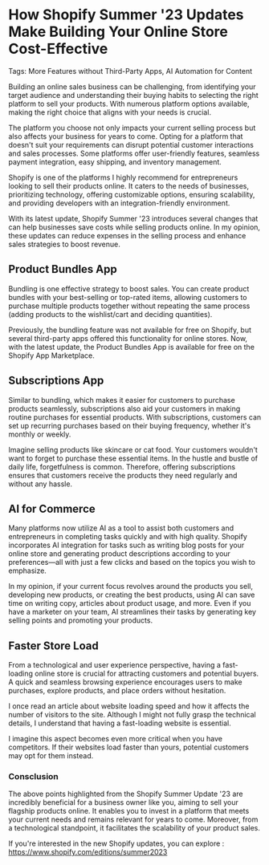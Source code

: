 # How Shopify Summer '23 Updates Make Building Your Online Store Cost-Effective

Tags: More Features without Third-Party Apps, AI Automation for Content

Building an online sales business can be challenging, from identifying your target audience and understanding their buying habits to selecting the right platform to sell your products. With numerous platform options available, making the right choice that aligns with your needs is crucial.

The platform you choose not only impacts your current selling process but also affects your business for years to come. Opting for a platform that doesn't suit your requirements can disrupt potential customer interactions and sales processes. Some platforms offer user-friendly features, seamless payment integration, easy shipping, and inventory management.

Shopify is one of the platforms I highly recommend for entrepreneurs looking to sell their products online. It caters to the needs of businesses, prioritizing technology, offering customizable options, ensuring scalability, and providing developers with an integration-friendly environment.

With its latest update, Shopify Summer '23 introduces several changes that can help businesses save costs while selling products online. In my opinion, these updates can reduce expenses in the selling process and enhance sales strategies to boost revenue.

## Product Bundles App

Bundling is one effective strategy to boost sales. You can create product bundles with your best-selling or top-rated items, allowing customers to purchase multiple products together without repeating the same process (adding products to the wishlist/cart and deciding quantities).

Previously, the bundling feature was not available for free on Shopify, but several third-party apps offered this functionality for online stores. Now, with the latest update, the Product Bundles App is available for free on the Shopify App Marketplace.

## Subscriptions App

Similar to bundling, which makes it easier for customers to purchase products seamlessly, subscriptions also aid your customers in making routine purchases for essential products. With subscriptions, customers can set up recurring purchases based on their buying frequency, whether it's monthly or weekly.

Imagine selling products like skincare or cat food. Your customers wouldn't want to forget to purchase these essential items. In the hustle and bustle of daily life, forgetfulness is common. Therefore, offering subscriptions ensures that customers receive the products they need regularly and without any hassle.

## AI for Commerce

Many platforms now utilize AI as a tool to assist both customers and entrepreneurs in completing tasks quickly and with high quality. Shopify incorporates AI integration for tasks such as writing blog posts for your online store and generating product descriptions according to your preferences—all with just a few clicks and based on the topics you wish to emphasize.

In my opinion, if your current focus revolves around the products you sell, developing new products, or creating the best products, using AI can save time on writing copy, articles about product usage, and more. Even if you have a marketer on your team, AI streamlines their tasks by generating key selling points and promoting your products.

## Faster Store Load

From a technological and user experience perspective, having a fast-loading online store is crucial for attracting customers and potential buyers. A quick and seamless browsing experience encourages users to make purchases, explore products, and place orders without hesitation.

I once read an article about website loading speed and how it affects the number of visitors to the site. Although I might not fully grasp the technical details, I understand that having a fast-loading website is essential.

I imagine this aspect becomes even more critical when you have competitors. If their websites load faster than yours, potential customers may opt for them instead.

### Consclusion

The above points highlighted from the Shopify Summer Update '23 are incredibly beneficial for a business owner like you, aiming to sell your flagship products online. It enables you to invest in a platform that meets your current needs and remains relevant for years to come. Moreover, from a technological standpoint, it facilitates the scalability of your product sales.

If you're interested in the new Shopify updates, you can explore : https://www.shopify.com/editions/summer2023